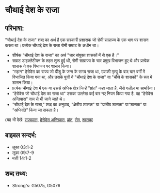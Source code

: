 # चौथाई देश के राजा #

## परिभाषा: ##

"चौथाई देश के राजा" शब्द का अर्थ है एक सरकारी प्रशासक जो रोमी साम्राज्य के एक भाग पर शासन करता था। प्रत्येक चौथाई देश के राजा रोमी सम्राट के अधीन था।

* शीर्षक "चौथाई देश के राजा" का अर्थ "चार संयुक्त शासकों में से एक है।"
* सम्राट डाइक्लेटीयन के तहत शुरू हुई थी, रोमी साम्राज्य के चार प्रमुख विभाजन हुए थे और प्रत्येक शासक ने एक विभाजन पर शासन किया।
* "महान" हेरोदेस का राज्य जो यीशु के जन्म के समय राजा था, उसकी मृत्यु के बाद चार वर्गों में विभाजित किया गया था, और उसके पुत्रों ने "चौथाई देश के राजा" या "चौथे के शासकों" के रूप में शासन किया।
* प्रत्येक चौथाई देश में एक या उससे अधिक क्षेत्र जिन्हें "प्रांत" कहा जाता है, जैसे गलील या सामरिया।
* "हेरोदेस जो चौथाई देश का राजा था" उसका उल्लेख कई बार नए नियम किया गया है. वह "हेरोदेस अन्तिपास" नाम से भी जाने जाते थे।
* "चौथाई देश के राजा," शव्द का अनुवाद, "क्षेत्रीय शासक" या "प्रांतीय शासक" या“शासक” या “अधिपति” किया जा सकता है।

(यह भी देखें: [राज्यपाल](../governor.md), [हेरोदेस अन्तिपास](../herodantipas.md), [प्रांत](../province.md), [रोम](../rome.md), [शासक](../ruler.md))

## बाइबल सन्दर्भ: ##

* लूका 03:1-2
* लूका 09:7-9
* मत्ती 14:1-2

## शब्द तथ्य: ##

* Strong's: G5075, G5076
